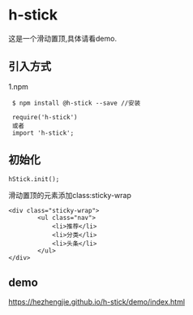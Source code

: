 # h-stick
这是一个滑动置顶,具体请看demo.

## 引入方式
1.npm

     $ npm install @h-stick --save //安装

     require('h-stick')
     或者
     import 'h-stick';



## 初始化
    hStick.init();

滑动置顶的元素添加class:sticky-wrap

    <div class="sticky-wrap">
            <ul class="nav">
                <li>推荐</li>
                <li>分类</li>
                <li>头条</li>
            </ul>
    </div>

## demo

 https://hezhengjie.github.io/h-stick/demo/index.html